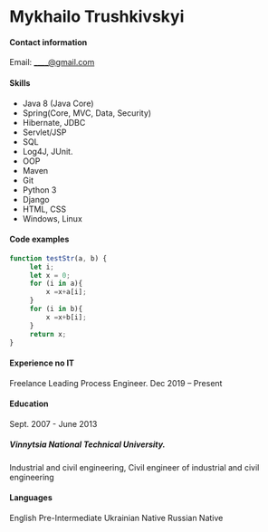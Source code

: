 # Mykhailo Trushkivskyi

#### Contact information 

Email: ____@gmail.com 

#### Skills
* Java 8 (Java Core)
* Spring(Core, MVC, Data, Security)
* Hibernate, JDBC
* Servlet/JSP
* SQL
* Log4J, JUnit.
* OOP
* Maven
* Git
* Python 3
* Django
* HTML, CSS
* Windows, Linux

#### Code examples 
````javascript
function testStr(a, b) {
     let i;
     let x = 0;
     for (i in a){
         x =x+a[i];
     }
     for (i in b){
         x =x+b[i];
     }
     return x;
}
````
#### Experience no IT
Freelance
Leading Process Engineer.
Dec 2019 – Present

#### Education	
Sept. 2007 - June 2013	
##### Vinnytsia National Technical University.
Industrial and civil engineering, Civil engineer of industrial and civil engineering

#### Languages	
English 	Pre-Intermediate
Ukrainian 	Native
Russian 	Native
